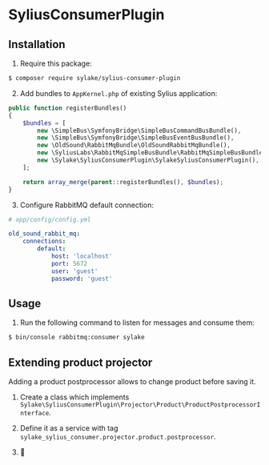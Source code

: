 SyliusConsumerPlugin
====================

Installation
------------

1. Require this package:

```bash
$ composer require sylake/sylius-consumer-plugin
```

2. Add bundles to `AppKernel.php` of existing Sylius application:

```php
public function registerBundles()
{
    $bundles = [
        new \SimpleBus\SymfonyBridge\SimpleBusCommandBusBundle(),
        new \SimpleBus\SymfonyBridge\SimpleBusEventBusBundle(),
        new \OldSound\RabbitMqBundle\OldSoundRabbitMqBundle(),
        new \SyliusLabs\RabbitMqSimpleBusBundle\RabbitMqSimpleBusBundle(),
        new \Sylake\SyliusConsumerPlugin\SylakeSyliusConsumerPlugin(),
    ];

    return array_merge(parent::registerBundles(), $bundles);
}
```

3. Configure RabbitMQ default connection:

```yaml
# app/config/config.yml

old_sound_rabbit_mq:
    connections:
        default:
            host: 'localhost'
            port: 5672
            user: 'guest'
            password: 'guest'
```

Usage
-----

1. Run the following command to listen for messages and consume them:

```bash
$ bin/console rabbitmq:consumer sylake
```

Extending product projector
---------------------------

Adding a product postprocessor allows to change product before saving it.

1. Create a class which implements `Sylake\SyliusConsumerPlugin\Projector\Product\ProductPostprocessorInterface`.

2. Define it as a service with tag `sylake_sylius_consumer.projector.product.postprocessor`.

3. :tada:
